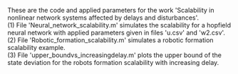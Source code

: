 These are the code and applied parameters for the work 'Scalability in nonlinear network systems affected by delays and disturbances'.  
(1) File 'Neural_network_scalability.m' simulates the scalability for a hopfield neural network with applied parameters given in files 'u.csv' and 'w2.csv'.  
(2) File 'Robotic_formation_scalability.m' simulates a robotic formation scalability example.  
(3) File 'upper_boundvs_increasingdelay.m' plots the upper bound of the state deviation for the robots formation scalability with increasing delay.  
